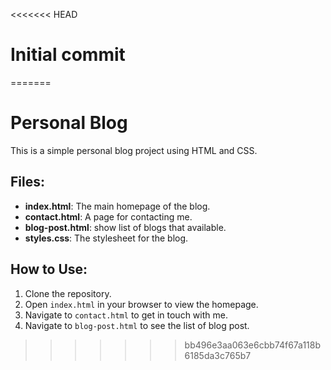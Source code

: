 <<<<<<< HEAD
# Initial commit
=======
# Personal Blog

This is a simple personal blog project using HTML and CSS.

## Files:

- **index.html**: The main homepage of the blog.
- **contact.html**: A page for contacting me.
- **blog-post.html**: show list of blogs that available.
- **styles.css**: The stylesheet for the blog.

## How to Use:

1. Clone the repository.
2. Open `index.html` in your browser to view the homepage.
3. Navigate to `contact.html` to get in touch with me.
4. Navigate to `blog-post.html` to see the list of blog post.
>>>>>>> bb496e3aa063e6cbb74f67a118b6185da3c765b7
